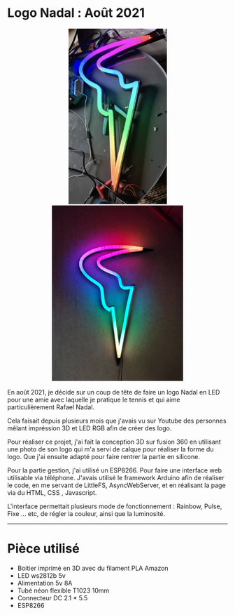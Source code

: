 # Logo Nadal : Août 2021

<p align="center">
  <img src=nadal.jpg height = "400">
  <img src=nadal2.jpg height = "400">
</p>

En août 2021, je décide sur un coup de tête de faire un logo Nadal en LED pour une amie avec laquelle je pratique le tennis et qui aime particulièrement Rafael Nadal.

Cela faisait depuis plusieurs mois que j'avais vu sur Youtube des personnes mêlant impréssion 3D et LED RGB afin de créer des logo.

Pour réaliser ce projet, j'ai fait la conception 3D sur fusion 360 en utilisant une photo de son logo qui m'a servi de calque pour réaliser la forme du logo. 
Que j'ai ensuite adapté pour faire rentrer la partie en silicone.

Pour la partie gestion, j'ai utilisé un ESP8266. Pour faire une interface web utilisable via téléphone. 
J'avais utilisé le framework Arduino afin de réaliser le code, en me servant de LittleFS, AsyncWebServer, et en réalisant la page via du HTML, CSS , Javascript.

L'interface permettait plusieurs mode de fonctionnement : Rainbow, Pulse, Fixe ... etc, de régler la couleur, ainsi que la luminosité.

---
# Pièce utilisé

- Boitier imprimé en 3D avec du filament PLA Amazon
- LED ws2812b 5v
- Alimentation 5v 8A
- Tubé néon flexible T1023 10mm
- Connecteur DC 2.1 * 5.5
- ESP8266

